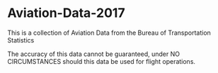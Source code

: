 # Aviation-Data-2017

This is a collection of Aviation Data from the Bureau of Transportation Statistics

The accuracy of this data cannot be guaranteed, under NO CIRCUMSTANCES should this data be used for flight operations.

